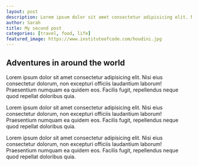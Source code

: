 ```yaml
---
layout: post
description: Lorem ipsum dolor sit amet consectetur adipisicing elit. Nisi eius consectetur dolorum, non excepturi officiis laudantium laborum! Praesentium numquam ea quidem eos.
author: Sarah
title: My second post
categories: [travel, food, life]
featured_image: https://www.instituteofcode.com/houdini.jpg
---
```



## Adventures in around the world 

Lorem ipsum dolor sit amet consectetur adipisicing elit. Nisi eius consectetur dolorum, non excepturi officiis laudantium laborum! Praesentium numquam ea quidem eos. Facilis fugit, repellendus neque quod repellat doloribus quia.

Lorem ipsum dolor sit amet consectetur adipisicing elit. Nisi eius consectetur dolorum, non excepturi officiis laudantium laborum! Praesentium numquam ea quidem eos. Facilis fugit, repellendus neque quod repellat doloribus quia.

Lorem ipsum dolor sit amet consectetur adipisicing elit. Nisi eius consectetur dolorum, non excepturi officiis laudantium laborum! Praesentium numquam ea quidem eos. Facilis fugit, repellendus neque quod repellat doloribus quia.